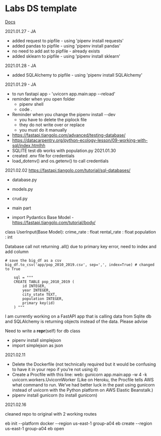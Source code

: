 # Labs DS template

[Docs](https://docs.labs.lambdaschool.com/data-science/)

2021.01.27 - JA
- added request to pipfile - using 'pipenv install requests'
- added pandas to pipfile - using 'pipenv install pandas'
- no need to add ast to pipfile - already exists
- added sklearn to pipfile - using 'pipenv install sklearn'

2021.01.28 - JA
- added SQLAlchemy to pipfile - using 'pipenv install SQLAlchemy'

2021.01.29 - JA
- to run fastapi app - 'uvicorn app.main:app --reload'
- reminder when you open folder
    - pipenv shell
    - code .
- Reminder when you change the pipenv install --dev
    - you have to delete the piplock file
    - they do not write over or replace
    - you must do it manually
- https://fastapi.tiangolo.com/advanced/testing-database/
- https://datacarpentry.org/python-ecology-lesson/09-working-with-sql/index.htmlhh
- SQLITE test db works with population.py
2021.01.30
- created .env file for credentials
- load_dotenv() and os.getenv() to call credentials



2021.02.02
https://fastapi.tiangolo.com/tutorial/sql-databases/
- database.py
- models.py
- crud.py
- main part 



- import Pydantics Base Model - https://fastapi.tiangolo.com/tutorial/body/

class UserInput(Base Model):
    crime_rate :  float
    rental_rate : float
    population : int


Database call not returning .all() due to primary key error, need to index and add column

    # save the big_df as a csv
    big_df.to_csv('app/pop_2010_2019.csv', sep=',', index=True) # changed to True

        sql = """
        CREATE TABLE pop_2010_2019 (
            id INTEGER,
            year INTEGER,
            city_state TEXT,
            population INTEGER,
            primary key(id)
        ) """

I am currently working on a FastAPI app 
that is calling data from Sqlite db and SQLAlchemy is 
returning objects instead of the data. Please advise

Need to write a __repr__(self) for db class

- pipenv install simplejson
- import simplejson as json


2021.02.11
- Delete the Dockerfile (not technically required but it would be confusing to have it in your repo if you’re not using it)
- Create a Procfile with this line: web: gunicorn app.main:app -w 4 -k uvicorn.workers.UvicornWorker (Like on Heroku, the Procfile tells AWS what command to run. We’ve had better luck in the past using gunicorn instead of uvicorn with the Python platform on AWS Elastic Beanstalk.)
- pipenv install gunicorn (to install gunicorn)




2021.02.16

cleaned repo to original 
with 2 working routes



eb init --platform docker --region us-east-1 group-a04
eb create --region us-east-1 group-a04
eb open

